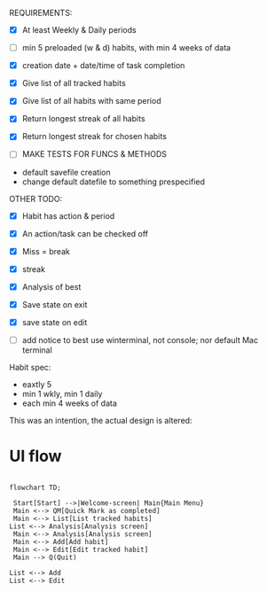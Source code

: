 
REQUIREMENTS:
-  [x] At least Weekly & Daily periods
-  [ ] min 5 preloaded (w & d) habits, with min 4 weeks of data
-  [x] creation date + date/time of task completion

- [x] Give list of all tracked habits
- [x] Give list of all habits with same period
- [x] Return longest streak of all habits
- [x] Return longest streak for chosen habits

- [ ] MAKE TESTS FOR FUNCS & METHODS

- default savefile creation
- change default datefile
to something prespecified

OTHER TODO:
- [x]  Habit has action & period
-  [x] An action/task can be checked off
-  [x] Miss = break
-  [x] streak
-  [x] Analysis of best
-  [x] Save state on exit
-  [x] save state on edit

- [ ] add notice to best use winterminal, not console; nor default Mac terminal

Habit spec:
- eaxtly 5
- min 1 wkly, min 1 daily
- each min 4 weeks of data




This was an intention,
the actual design is altered:
# UI flow
```mermaid

flowchart TD;

 Start[Start] -->|Welcome-screen| Main{Main Menu}
 Main <--> QM[Quick Mark as completed]
 Main <--> List[List tracked habits]
List <--> Analysis[Analysis screen]
 Main <--> Analysis[Analysis screen]
 Main <--> Add[Add habit]
 Main <--> Edit[Edit tracked habit]
 Main --> Q(Quit)

List <--> Add
List <--> Edit

```